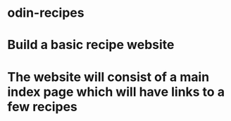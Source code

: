 # odin-recipes

# Build a basic recipe website

# The website will consist of a main index page which will have links to a few recipes
